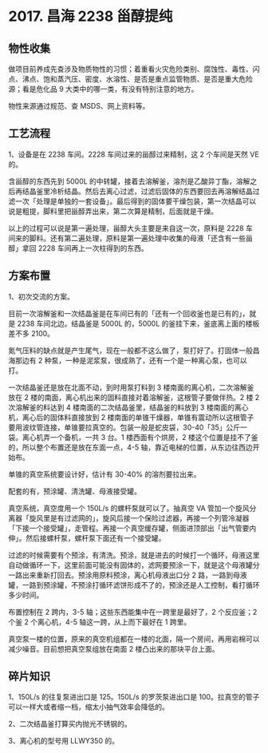 # 2017. 昌海 2238 甾醇提纯

## 物性收集

做项目前养成先查涉及物质物性的习惯；着重看火灾危险类别、腐蚀性、毒性、闪点、沸点、饱和蒸汽压、密度、水溶性、是否是重点监管物质、是否是重大危险源；看是危化品 9 大类中的哪一类，有没有特别注意的地方。

物性来源通过规范、查 MSDS、网上资料等。


## 工艺流程

1、设备是在 2238 车间。2228 车间过来的甾醇过来精制，这 2 个车间是天然 VE 的。

含甾醇的东西先到 5000L 的中转罐，接着去溶解釜，溶剂是乙酸异丁酯，溶解之后再结晶釜里冷析结晶。然后去离心过滤，过滤后固体的东西要回去再溶解结晶过滤一次「处理是单独的一套设备」。最后得到的固体要干燥包装，第一次结晶可以说是粗提，脚料里把甾醇弄出来，第二次算是精制，后面就是干燥。

以上的过程可以说是第一遍处理，甾醇大头主要是来自这一次，原料是 2228 车间来的脚料。还有第二遍处理，原料是第一遍处理中收集的母液「还含有一些甾醇」拿回 2228 车间再上一次柱得到的东西。


## 方案布置

1、初次交流的方案。

目前一次溶解釜和一次结晶釜是在车间已有的「还有一个回收釜也是已有的」，就是 2238 车间北边。结晶釜是 5000L 的，5000L 的釜挂下来，釜底离上面的楼板差不多 2100。

氮气压料的缺点就是产生尾气，现在一般都不这么做了，泵打好了。打固体一般昌海那边有 2 种泵，一种是泥浆泵，很成熟了，还有一个是一种离心泵，也可以打。

一次结晶釜还是放在北面不动，到时用泵打料到 3 楼南面的离心机，二次溶解釜放在 2 楼的南面，离心机出来的固料直接对着溶解釜，这根管子要做伴热。2 楼 2 次溶解釜的料达到 4 楼南面的二次结晶釜里，结晶釜的料放到 3 楼南面的离心机，离心后的固体料直接放到 2 楼南面的单锥干燥器，单锥有震动所以这根管子要用波纹管连接，单锥要拉真空的。包装一般是蛇皮袋，30-40「35」公斤一袋。离心机弄一个备机，一共 3 台。1 楼西面有个烘房，2 楼这个位置是挂不了釜的，所以整个布置还是放在东面一点，4-5 轴，靠近电梯的位置，从东边往西边开始布。

单锥的真空系统要设计好，估计有 30-40% 的溶剂要拉出来。

配套的有，预涂罐、清洗罐、母液接受罐。

真空系统，真空度用一个 150L/s 的螺杆泵就可以了。抽真空 VA 管加一个旋风分离器「旋风里是有过滤网的」，旋风后接一个保险过滤器，再接一个列管冷凝器「下接一个接受罐」，走管程。再接一个真空缓存罐，侧面进顶部出「出气管要内伸」。然后接螺杆泵，螺杆泵下面还有一个接受罐。

过滤的时候需要有个预涂，有清洗。预涂，就是进去的时候打一个循环，母液这里自动做循环一下，这里前面可能没有固体的，滤网要预涂一下，就是这个母液罐分一路出来重新打回去。预涂用原料预涂，离心机母液出口分 2 路，一路到母液罐，一路到预涂罐，不预涂打循环滤饼形成不了的，预涂还是人工控制，看打循环多少时间。

布置控制在 2 跨内，3-5 轴；这些东西能集中在一跨里是最好了，2 个反应釜；2 个釜 2 个离心机，4-5 轴这一跨，从上而下最好在 1 跨里。

真空泵一楼的位置，原来的真空机组都在一楼的北面，隔一个房间，再用岩棉可以减少噪音。目前想把真空泵组放在南面 2 楼凸出来的那块平台上面。


## 碎片知识

1、150L/s 的往复泵进出口是 125。150L/s 的罗茨泵进出口是 100。拉真空的管子可以一样大或者缩一档，缩太小抽气效率会降低的。

2、二次结晶釜打算买内抛光不锈钢的。

3、离心机的型号用 LLWY350 的。






